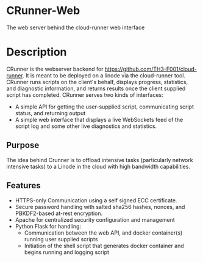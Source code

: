 # CRunner-Web
The web server behind the cloud-runner web interface

# Description
CRunner is the webserver backend for https://github.com/TH3-F001/cloud-runner. It is meant to be deployed on a linode via the cloud-runner tool.
CRunner runs scripts on the client's behalf, displays progress, statistics, and diagnostic information, and returns results once the client supplied script has completed.
CRunner serves two kinds of interfaces:
- A simple API for getting the user-supplied script, communicating script status, and returning output
- A simple web interface that displays a live WebSockets feed of the script log and some other live diagnostics and statistics. 

## Purpose
The idea behind Crunner is to offload intensive tasks (particularly network intensive tasks) to a Linode in the cloud with high bandwidth capabilities.



## Features 
- HTTPS-only Communication using a self signed ECC certificate.
- Secure password handling with salted sha256 hashes, nonces, and PBKDF2-based at-rest encryption.
- Apache for centralized security configuration and management
- Python Flask for handling:
  - Communication between the web API, and docker container(s) running user supplied scripts
  - Initiation of the shell script that generates docker container and begins running and logging script
